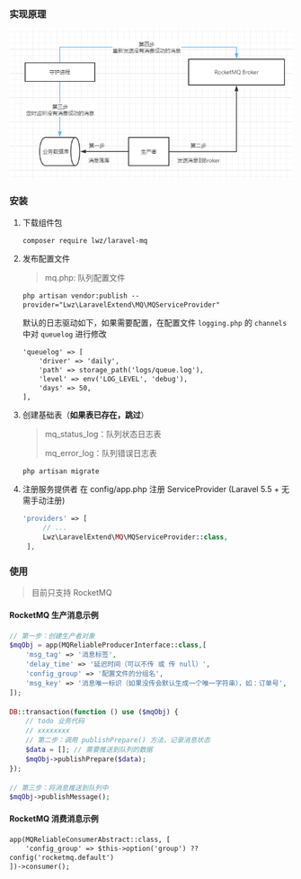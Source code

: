 ### 实现原理

![image-20211029104801989](images/image-20211029104801989.png)

### 安装

1. 下载组件包
   ```shell
   composer require lwz/laravel-mq
   ```
   
2. 发布配置文件

   > mq.php: 队列配置文件

   ```shell
   php artisan vendor:publish --provider="Lwz\LaravelExtend\MQ\MQServiceProvider"
   ```

   默认的日志驱动如下，如果需要配置，在配置文件 `logging.php` 的 `channels` 中对 `queuelog` 进行修改

   ```
   'queuelog' => [
       'driver' => 'daily',
       'path' => storage_path('logs/queue.log'),
       'level' => env('LOG_LEVEL', 'debug'),
       'days' => 50,
   ],
   ```

3. 创建基础表（**如果表已存在，跳过**）

   > mq_status_log：队列状态日志表
   >
   > mq_error_log：队列错误日志表

   ```shell
   php artisan migrate
   ```

4. 注册服务提供者 在 config/app.php 注册 ServiceProvider (Laravel 5.5 + 无需手动注册)
   ```php
   'providers' => [
        // ...
        Lwz\LaravelExtend\MQ\MQServiceProvider::class,
    ],
   ```


### 使用

> 目前只支持 RocketMQ

#### RocketMQ 生产消息示例

````php
// 第一步：创建生产者对象
$mqObj = app(MQReliableProducerInterface::class,[
    'msg_tag' => '消息标签',
    'delay_time' => '延迟时间（可以不传 或 传 null）',
    'config_group' => '配置文件的分组名',
    'msg_key' => '消息唯一标识（如果没传会默认生成一个唯一字符串），如：订单号',
]);

DB::transaction(function () use ($mqObj) {
    // todo 业务代码
    // xxxxxxxx
    // 第二步：调用 publishPrepare() 方法，记录消息状态
    $data = []; // 需要推送到队列的数据
    $mqObj->publishPrepare($data);
});

// 第三步：将消息推送到队列中
$mqObj->publishMessage();
````

#### RocketMQ 消费消息示例

```shell
app(MQReliableConsumerAbstract::class, [
	'config_group' => $this->option('group') ?? config('rocketmq.default')
])->consumer();
```

